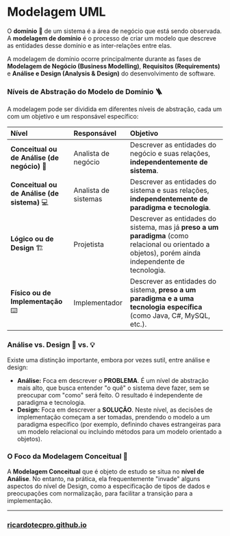 # Modelagem UML

O **domínio** 🎯 de um sistema é a área de negócio que está sendo observada. A **modelagem de domínio** é o processo de criar um modelo que descreve as entidades desse domínio e as inter-relações entre elas.

A modelagem de domínio ocorre principalmente durante as fases de **Modelagem de Negócio (Business Modelling)**, **Requisitos (Requirements)** e **Análise e Design (Analysis & Design)** do desenvolvimento de software.

### Níveis de Abstração do Modelo de Domínio 🪜

A modelagem pode ser dividida em diferentes níveis de abstração, cada um com um objetivo e um responsável específico:

| Nível | Responsável | Objetivo |
| :--- | :--- | :--- |
| **Conceitual ou de Análise (de negócio)** 👔 | Analista de negócio | Descrever as entidades do negócio e suas relações, **independentemente de sistema**. |
| **Conceitual ou de Análise (de sistema)** 💻 | Analista de sistemas | Descrever as entidades do sistema e suas relações, **independentemente de paradigma e tecnologia**. |
| **Lógico ou de Design** 🏗️ | Projetista | Descrever as entidades do sistema, mas já **preso a um paradigma** (como relacional ou orientado a objetos), porém ainda independente de tecnologia. |
| **Físico ou de Implementação** ⌨️ | Implementador | Descrever as entidades do sistema, **preso a um paradigma e a uma tecnologia específica** (como Java, C#, MySQL, etc.). |

### Análise vs. Design 🤔 vs. 💡

Existe uma distinção importante, embora por vezes sutil, entre análise e design:

* **Análise:** Foca em descrever o **PROBLEMA**. É um nível de abstração mais alto, que busca entender "o quê" o sistema deve fazer, sem se preocupar com "como" será feito. O resultado é independente de paradigma e tecnologia.
* **Design:** Foca em descrever a **SOLUÇÃO**. Neste nível, as decisões de implementação começam a ser tomadas, prendendo o modelo a um paradigma específico (por exemplo, definindo chaves estrangeiras para um modelo relacional ou incluindo métodos para um modelo orientado a objetos).

### O Foco da Modelagem Conceitual 🎯

A **Modelagem Conceitual** que é objeto de estudo se situa no **nível de Análise**. No entanto, na prática, ela frequentemente "invade" alguns aspectos do nível de Design, como a especificação de tipos de dados e preocupações com normalização, para facilitar a transição para a implementação.

---

### [ricardotecpro.github.io](https://ricardotecpro.github.io/)
